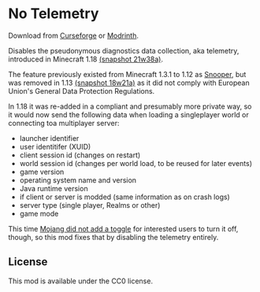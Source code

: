 # No Telemetry

Download from [Curseforge](https://curseforge.com/minecraft/mc-mods/no-telemetry/) or [Modrinth](https://github.com/kb-1000/no-telemetry).

Disables the pseudonymous diagnostics data collection, aka telemetry, introduced in Minecraft 1.18 [(snapshot 21w38a)](https://www.minecraft.net/en-us/article/minecraft-snapshot-21w38a#main-content).

The feature previously existed from Minecraft 1.3.1 to 1.12 as [Snooper](https://minecraft.fandom.com/wiki/Snooper), but was removed in 1.13 [(snapshot 18w21a)](https://bugs.mojang.com/browse/MC-130179) as it did not comply with European Union's General Data Protection Regulations. 

In 1.18 it was re-added in a compliant and presumably more private way, so it would now send the following data when loading a singleplayer world or connecting toa  multiplayer server:

* launcher identifier
* user identitifer (XUID)
* client session id (changes on restart)
* world session id (changes per world load, to be reused for later events)
* game version
* operating system name and version
* Java runtime version
* if client or server is modded (same information as on crash logs)
* server type (single player, Realms or other)
* game mode

This time [Mojang did not add a toggle](https://bugs.mojang.com/browse/MC-237493) for interested users to turn it off, though, so this mod fixes that by disabling the telemetry entirely. 

## License

This mod is available under the CC0 license.
